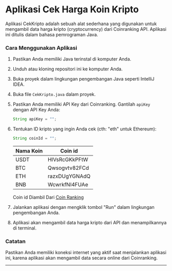 # Aplikasi Cek Harga Koin Kripto

Aplikasi CekKripto adalah sebuah alat sederhana yang digunakan untuk mengambil data harga kripto (cryptocurrency) dari Coinranking API. Aplikasi ini ditulis dalam bahasa pemrograman Java.

### Cara Menggunakan Aplikasi

1. Pastikan Anda memiliki Java terinstal di komputer Anda.

2. Unduh atau kloning repositori ini ke komputer Anda.

3. Buka proyek dalam lingkungan pengembangan Java seperti IntelliJ IDEA.

4. Buka file `CekKripto.java` dalam proyek.

5. Pastikan Anda memiliki API Key dari Coinranking. Gantilah `apiKey` dengan API Key Anda:
   ```java
   String apiKey = "";
   ```

6. Tentukan ID kripto yang ingin Anda cek (cth: "eth" untuk Ethereum):
   ```java
   String coinId = "";
   ```
    | Nama Koin | Coin id          |
    |-----------|------------------|
    | USDT      | HIVsRcGKkPFtW |
    | BTC       | Qwsogvtv82FCd |
    | ETH       | razxDUgYGNAdQ |
    | BNB       | WcwrkfNI4FUAe |
   Coin id Diambil Dari [Coin Ranking](https://coinranking.com/)

7. Jalankan aplikasi dengan mengklik tombol "Run" dalam lingkungan pengembangan Anda.

8. Aplikasi akan mengambil data harga kripto dari API dan menampilkannya di terminal.

### Catatan

Pastikan Anda memiliki koneksi internet yang aktif saat menjalankan aplikasi ini, karena aplikasi akan mengambil data secara online dari Coinranking.

---